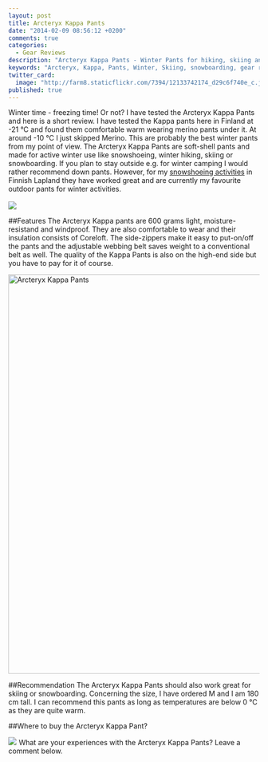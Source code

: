 ```yaml
---
layout: post
title: Arcteryx Kappa Pants
date: "2014-02-09 08:56:12 +0200"
comments: true
categories: 
  - Gear Reviews
description: "Arcteryx Kappa Pants - Winter Pants for hiking, skiing and snowboarding"
keywords: "Arcteryx, Kappa, Pants, Winter, Skiing, snowboarding, gear review"
twitter_card: 
  image: "http://farm8.staticflickr.com/7394/12133742174_d29c6f740e_c.jpg"
published: true
---
```


Winter time - freezing time! Or not? I have tested the Arcteryx Kappa Pants and here is a short review. I have tested the Kappa pants here in Finland at -21 °C and found them comfortable warm wearing merino pants under it. At around -10 °C I just skipped Merino. This are probably the best winter pants from my point of view. The Arcteryx Kappa Pants are soft-shell pants and made for active winter use like snowshoeing, winter hiking, skiing or snowboarding. If you plan to stay outside e.g. for winter camping I would rather recommend down pants. However, for my <a href="http://www.hikeventures.com/snowshoeing-and-skiing-in-urho-kekkonen-national-park-and-Saariselka/" target="_self">snowshoeing activities</a>  in Finnish Lapland they have worked great and are currently my favourite outdoor pants for winter activities.<br><br>
<img src="http://farm8.staticflickr.com/7394/12133742174_d29c6f740e_c.jpg">

##Features
The Arcteryx Kappa pants are 600 grams light, moisture-resistand and windproof. They are also comfortable to wear and their insulation consists of Coreloft. The side-zippers make it easy to put-on/off the pants and the adjustable webbing belt saves weight to a conventional belt as well. The quality of the Kappa Pants is also on the high-end side but you have to pay for it of course. 

<img src="http://farm3.staticflickr.com/2882/12133360105_becc09d986_c.jpg" width="534" height="800" alt="Arcteryx Kappa Pants">

##Recommendation
The Arcteryx Kappa Pants should also work great for skiing or snowboarding. Concerning the size, I have ordered M and I am 180 cm tall. I can recommend this pants as long as temperatures are below 0 °C as they are quite warm.

##Where to buy the Arcteryx Kappa Pant?
<script type="text/javascript" src="http://www.avantlink.com/api.php?module=ProductSearch&affiliate_id=125311&website_id=150351&merchant_ids&search_results_sort_order=Retail+Price|asc&output=js&search_results_merchant_limit=1&search_advanced_syntax=1&search_results_options=noheader&search_results_count=1&search_results_layout=list&search_results_fields=|Merchant+Name|Product+Name|Retail+Price&search_term=Arcteryx Kappa Pants"></script>

<a rel="nofollow" href="http://www.amazon.com/gp/product/B009W5YGHC/ref=as_li_tl?ie=UTF8&camp=1789&creative=9325&creativeASIN=B009W5YGHC&linkCode=as2&tag=hikeve-20&linkId=3V4F7CN532M2WDQU"><img border="0" src="http://ws-na.amazon-adsystem.com/widgets/q?_encoding=UTF8&ASIN=B009W5YGHC&Format=_SL250_&ID=AsinImage&MarketPlace=US&ServiceVersion=20070822&WS=1&tag=hikeve-20" ></a><img src="http://ir-na.amazon-adsystem.com/e/ir?t=hikeve-20&l=as2&o=1&a=B009W5YGHC" width="1" height="1" border="0" alt="" style="border:none !important; margin:0px !important;" />
What are your experiences with the Arcteryx Kappa Pants? Leave a comment below.
